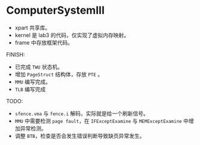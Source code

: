 # ComputerSystemIII

- xpart 共享库。
- kernel 是 lab3 的代码，仅实现了虚拟内存映射。
- frame 中存放框架代码。

FINISH:

- 已完成 `TWU` 状态机。
- 增加 `PageStruct` 结构体，存放 `PTE` 。
- `MMU` 编写完成。
- `TLB` 编写完成

TODO:

- `sfence.vma` 与 `fence.i` 解码，实际就是给一个刷新信号。
- `MMU` 中需要检测 `page fault`，在 `IFExceptExamine` 与 `MEMExceptExamine` 中增加异常检测。
- 调整 `BTB`，检查是否会发生错误判断导致缺页异常发生。
